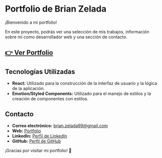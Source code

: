 # Portfolio de Brian Zelada

¡Bienvenido a mi portfolio!

En este proyecto, podrás ver una selección de mis trabajos, información sobre mí como desarrollador web y una sección de contacto.

## [👉 Ver Portfolio](https://brianzelada.vercel.app/)

## Tecnologías Utilizadas

- **React:** Utilizado para la construcción de la interfaz de usuario y la lógica de la aplicación.
- **Emotion/Styled Components:** Utilizado para el manejo de estilos y la creación de componentes con estilos.

## Contacto

- **Correo electrónico:** brian.zelada99@gmail.com
- **Web:** [Portfolio](https://brianzelada.vercel.app/)
- **LinkedIn:** [Perfil de LinkedIn](https://www.linkedin.com/in/brianzelada/)
- **GitHub:** [Perfil de GitHub](https://github.com/ZBrian99)

¡Gracias por visitar mi portfolio! 🚀
